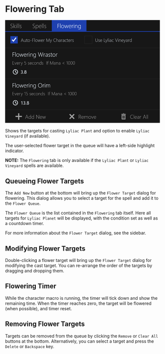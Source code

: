 # Flowering Tab

![image](../screenshots/flowering-tab.png)

Shows the targets for casting `Lyliac Plant` and option to enable `Lyliac Vineyard` (if available).

The user-selected flower target in the queue will have a left-side highlight indicator.

**NOTE:** The `Flowering` tab is only available if the `Lyliac Plant` or `Lyliac Vineyard` spells are available.

## Queueing Flower Targets

The `Add New` button at the bottom will bring up the `Flower Target` dialog for flowering.
This dialog allows you to select a target for the spell and add it to the `Flower Queue`.

The `Flower Queue` is the list contained in the `Flowering` tab itself.
Here all targets for `Lyliac Planet` will be displayed, with the condition set as well as a countdown timer.

For more information about the `Flower Target` dialog, see the sidebar.

## Modifying Flower Targets

Double-clicking a flower target will bring up the `Flower Target` dialog for modifying the cast target.
You can re-arrange the order of the targets by dragging and dropping them.

## Flowering Timer

While the character macro is running, the timer will tick down and show the remaining time.
When the timer reaches zero, the target will be flowered (when possible), and timer reset.

## Removing Flower Targets

Targets can be removed from the queue by clicking the `Remove` or `Clear All` buttons at the bottom.
Alternatively, you can select a target and press the `Delete` or `Backspace` key.